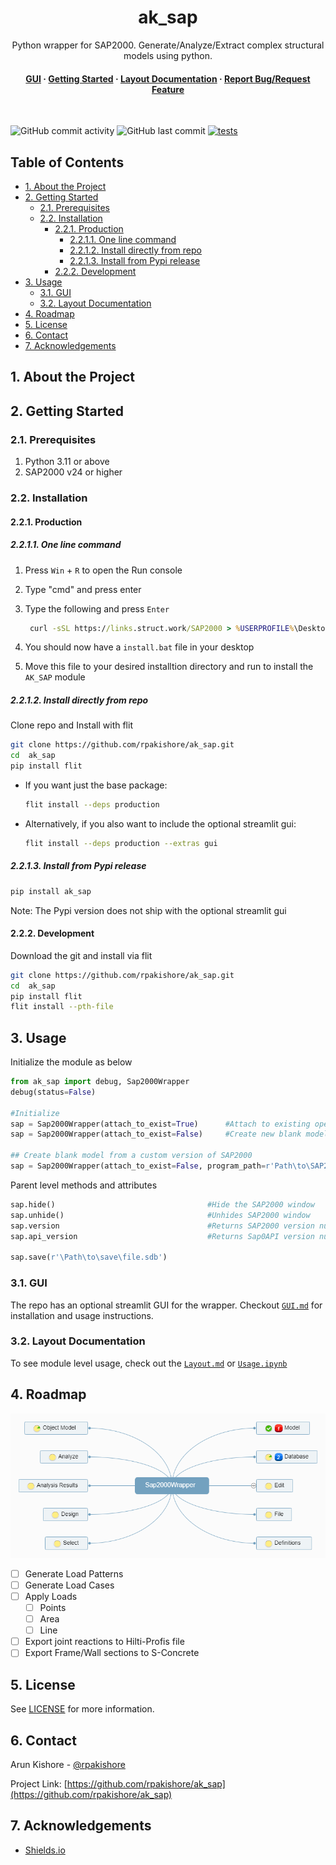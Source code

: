<!--- Heading --->
<div align="center">
  <h1>ak_sap</h1>
  <p>
    Python wrapper for SAP2000. 
    Generate/Analyze/Extract complex structural models using python. 
  </p>
<h4>
    <a href="https://github.com/rpakishore/ak_sap/blob/main/documentation/Usage/GUI.md">GUI</a>
  <span> · </span>
    <a href="https://github.com/rpakishore/ak_sap/tree/main?tab=readme-ov-file#2-getting-started">Getting Started</a>
  <span> · </span>
    <a href="https://github.com/rpakishore/ak_sap/blob/main/documentation/Layout.md">Layout Documentation</a>
  <span> · </span>
    <a href="https://github.com/rpakishore/ak_sap/issues/">Report Bug/Request Feature</a>

  </h4>
</div>
<br />

![GitHub commit activity](https://img.shields.io/github/commit-activity/m/rpakishore/ak_sap)
![GitHub last commit](https://img.shields.io/github/last-commit/rpakishore/ak_sap)
[![tests](https://github.com/rpakishore/ak_sap/actions/workflows/test.yml/badge.svg?branch=main)](https://github.com/rpakishore/ak_sap/actions/workflows/test.yml)

<!-- Table of Contents -->
<h2>Table of Contents</h2>

- [1. About the Project](#1-about-the-project)
- [2. Getting Started](#2-getting-started)
  - [2.1. Prerequisites](#21-prerequisites)
  - [2.2. Installation](#22-installation)
    - [2.2.1. Production](#221-production)
      - [2.2.1.1. One line command](#2211-one-line-command)
      - [2.2.1.2. Install directly from repo](#2212-install-directly-from-repo)
      - [2.2.1.3. Install from Pypi release](#2213-install-from-pypi-release)
    - [2.2.2. Development](#222-development)
- [3. Usage](#3-usage)
  - [3.1. GUI](#31-gui)
  - [3.2. Layout Documentation](#32-layout-documentation)
- [4. Roadmap](#4-roadmap)
- [5. License](#5-license)
- [6. Contact](#6-contact)
- [7. Acknowledgements](#7-acknowledgements)

<!-- About the Project -->
## 1. About the Project

<!-- Getting Started -->
## 2. Getting Started

<!-- Prerequisites -->
### 2.1. Prerequisites

1. Python 3.11 or above
2. SAP2000 v24 or higher

<!-- Installation -->
### 2.2. Installation

#### 2.2.1. Production

##### 2.2.1.1. One line command

1. Press `Win` + `R` to open the Run console
2. Type "cmd" and press enter
3. Type the following and press `Enter`

   ```cmd
    curl -sSL https://links.struct.work/SAP2000 > %USERPROFILE%\Desktop\install.bat

   ```

4. You should now have a `install.bat` file in your desktop
5. Move this file to your desired installtion directory and run to install the `AK_SAP` module

##### 2.2.1.2. Install directly from repo

Clone repo and Install with flit

```bash
git clone https://github.com/rpakishore/ak_sap.git
cd  ak_sap
pip install flit
```

- If you want just the base package:
  
  ```bash
  flit install --deps production
  ```

- Alternatively, if you also want to include the optional streamlit gui:
  
  ```bash
  flit install --deps production --extras gui
  ```

##### 2.2.1.3. Install from Pypi release

```bash
pip install ak_sap
```

Note: The Pypi version does not ship with the optional streamlit gui

#### 2.2.2. Development

Download the git and install via flit

```bash
git clone https://github.com/rpakishore/ak_sap.git
cd  ak_sap
pip install flit
flit install --pth-file
```

<!-- Usage -->
## 3. Usage

Initialize the module as below

```python
from ak_sap import debug, Sap2000Wrapper
debug(status=False)

#Initialize
sap = Sap2000Wrapper(attach_to_exist=True)      #Attach to existing opened model
sap = Sap2000Wrapper(attach_to_exist=False)     #Create new blank model from latest SAP2000

## Create blank model from a custom version of SAP2000
sap = Sap2000Wrapper(attach_to_exist=False, program_path=r'Path\to\SAP2000.exe')

```

Parent level methods and attributes

```python
sap.hide()                                  #Hide the SAP2000 window
sap.unhide()                                #Unhides SAP2000 window
sap.version                                 #Returns SAP2000 version number
sap.api_version                             #Returns Sap0API version number

sap.save(r'\Path\to\save\file.sdb')
```

### 3.1. GUI

The repo has an optional streamlit GUI for the wrapper. Checkout [`GUI.md`](/documentation/Usage/GUI.md) for installation and usage instructions.

### 3.2. Layout Documentation

To see module level usage, check out the [`Layout.md`](/documentation/Layout.md) or [`Usage.ipynb`](/documentation/Usage.ipynb)

<!-- Roadmap -->
## 4. Roadmap

![Roadmap/Checklist](/documentation/assets/mindmap.png)

- [ ] Generate Load Patterns
- [ ] Generate Load Cases
- [ ] Apply Loads
  - [ ] Points
  - [ ] Area
  - [ ] Line
- [ ] Export joint reactions to Hilti-Profis file
- [ ] Export Frame/Wall sections to S-Concrete

<!-- License -->
## 5. License

See [LICENSE](https://github.com/rpakishore/ak_sap/blob/main/LICENSE) for more information.

<!-- Contact -->
## 6. Contact

Arun Kishore - [@rpakishore](mailto:pypi@rpakishore.co.in)

Project Link: [https://github.com/rpakishore/ak_sap](https://github.com/rpakishore/ak_sap)

<!-- Acknowledgments -->
## 7. Acknowledgements

- [Shields.io](https://shields.io/)
